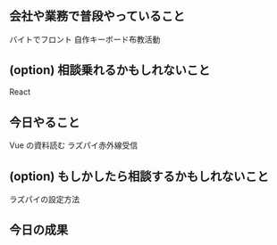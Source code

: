 # <shinyamizuno1008>

## 会社や業務で普段やっていること
バイトでフロント
自作キーボード布教活動

## (option) 相談乗れるかもしれないこと
React

## 今日やること
Vue の資料読む
ラズパイ赤外線受信

## (option) もしかしたら相談するかもしれないこと
ラズパイの設定方法



## 今日の成果
